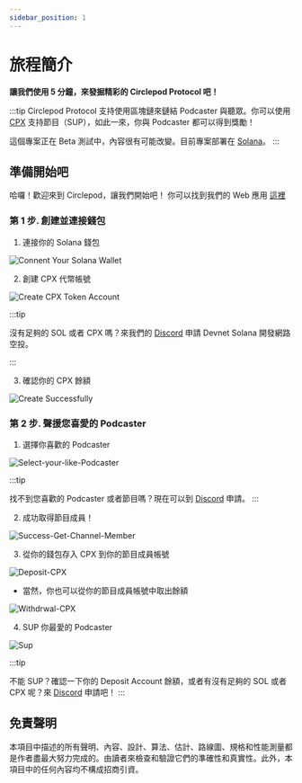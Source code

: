 ```yaml
---
sidebar_position: 1
---
```


# 旅程簡介

**讓我們使用 5 分鐘，來發掘精彩的 Circlepod Protocol 吧！**

:::tip
Circlepod Protocol 支持使用區塊鏈來鏈結 Podcaster 與聽眾。你可以使用 [CPX](/docs/tokenomics/intro) 支持節目（SUP），如此一來，你與 Podcaster 都可以得到獎勵！

這個專案正在 Beta 測試中，內容很有可能改變。目前專案部署在 [Solana](https://solana.com/)。
:::

## 準備開始吧

哈囉！歡迎來到 Circlepod，讓我們開始吧！
你可以找到我們的 Web 應用 [這裡](/docs/about/links)

### 第 1 步. 創建並連接錢包

1. 連接你的 Solana 錢包

![Connent Your Solana Wallet](/img/tutorial/connect-wallet.png)

2. 創建 CPX 代幣帳號

![Create CPX Token Account](/img/tutorial/create-wallet.png)

:::tip

沒有足夠的 SOL 或者 CPX 嗎？來我們的 [Discord](https://discord.gg/4rTM9tRV8s) 申請 Devnet Solana 開發網路空投。

:::

3. 確認你的 CPX 餘額

![Create Successfully](/img/tutorial/create-successfully.png)

### 第 2 步. 聲援您喜愛的 Podcaster

1. 選擇你喜歡的 Podcaster

![Select-your-like-Podcaster](/img/channel/support/choose-this-channel.png)

:::tip

找不到您喜歡的 Podcaster 或者節目嗎？現在可以到 [Discord](https://discord.gg/6ACR6uDJTC) 申請。
:::

2. 成功取得節目成員！

![Success-Get-Channel-Member](/img/tutorial/pool.png)


3. 從你的錢包存入 CPX 到你的節目成員帳號

![Deposit-CPX](/img/tutorial/deposit.png)

* 當然，你也可以從你的節目成員帳號中取出餘額

![Withdrwal-CPX](/img/tutorial/withdraw.png)

4. SUP 你最愛的 Podcaster

![Sup](/img/tutorial/sup-channel.png)

:::tip

不能 SUP？確認一下你的 Deposit Account 餘額，或者有沒有足夠的 SOL 或者 CPX 呢？來 [Discord](https://discord.gg/4rTM9tRV8s) 申請吧！
:::

## 免責聲明

本項目中描述的所有聲明、內容、設計、算法、估計、路線圖、規格和性能測量都是作者盡最大努力完成的。由讀者來檢查和驗證它們的準確性和真實性。此外，本項目中的任何內容均不構成招商引資。

